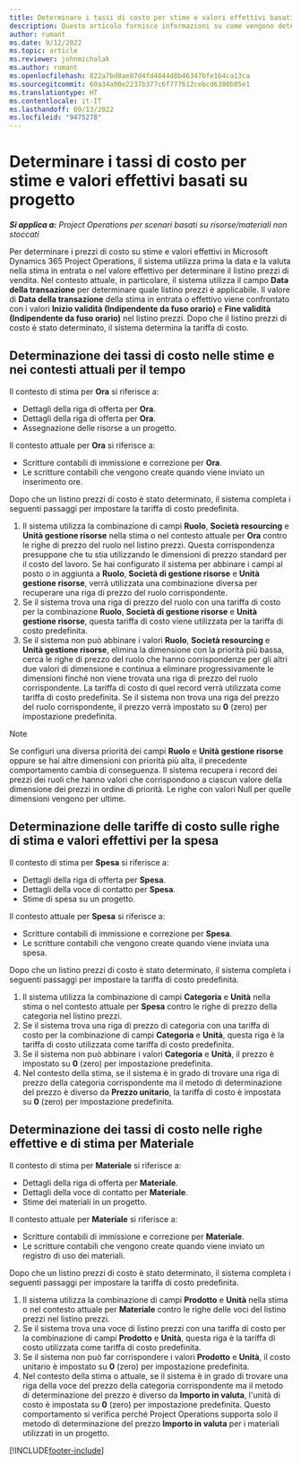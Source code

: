 ```yaml
---
title: Determinare i tassi di costo per stime e valori effettivi basati su progetto
description: Questo articolo fornisce informazioni su come vengono determinati i tassi di costo nelle stime basate su progetto e nei valori effettivi.
author: rumant
ms.date: 9/12/2022
ms.topic: article
ms.reviewer: johnmichalak
ms.author: rumant
ms.openlocfilehash: 822a7bd8ae87d4fd4044d8b46347bfe1b4ca13ca
ms.sourcegitcommit: 60a34a00e2237b377c6f777612cebcd6380b05e1
ms.translationtype: HT
ms.contentlocale: it-IT
ms.lasthandoff: 09/13/2022
ms.locfileid: "9475278"
---
```

# <a name="determine-cost-rates-for-project-based-estimates-and-actuals"></a>Determinare i tassi di costo per stime e valori effettivi basati su progetto

_**Si applica a:** Project Operations per scenari basati su risorse/materiali non stoccati_

Per determinare i prezzi di costo su stime e valori effettivi in Microsoft Dynamics 365 Project Operations, il sistema utilizza prima la data e la valuta nella stima in entrata o nel valore effettivo per determinare il listino prezzi di vendita. Nel contesto attuale, in particolare, il sistema utilizza il campo **Data della transazione** per determinare quale listino prezzi è applicabile. Il valore di **Data della transazione** della stima in entrata o effettivo viene confrontato con i valori **Inizio validità (Indipendente da fuso orario)** e **Fine validità (Indipendente da fuso orario)** nel listino prezzi. Dopo che il listino prezzi di costo è stato determinato, il sistema determina la tariffa di costo.

## <a name="determining-cost-rates-in-estimate-and-actual-contexts-for-time"></a>Determinazione dei tassi di costo nelle stime e nei contesti attuali per il tempo

Il contesto di stima per **Ora** si riferisce a:

- Dettagli della riga di offerta per **Ora**.
- Dettagli della riga di offerta per **Ora**.
- Assegnazione delle risorse a un progetto.

Il contesto attuale per **Ora** si riferisce a:

- Scritture contabili di immissione e correzione per **Ora**.
- Le scritture contabili che vengono create quando viene inviato un inserimento ore.

Dopo che un listino prezzi di costo è stato determinato, il sistema completa i seguenti passaggi per impostare la tariffa di costo predefinita.

1. Il sistema utilizza la combinazione di campi **Ruolo**, **Società resourcing** e **Unità gestione risorse** nella stima o nel contesto attuale per **Ora** contro le righe di prezzo del ruolo nel listino prezzi. Questa corrispondenza presuppone che tu stia utilizzando le dimensioni di prezzo standard per il costo del lavoro. Se hai configurato il sistema per abbinare i campi al posto o in aggiunta a **Ruolo**, **Società di gestione risorse** e **Unità gestione risorse**, verrà utilizzata una combinazione diversa per recuperare una riga di prezzo del ruolo corrispondente.
1. Se il sistema trova una riga di prezzo del ruolo con una tariffa di costo per la combinazione **Ruolo**, **Società di gestione risorse** e **Unità gestione risorse**, questa tariffa di costo viene utilizzata per la tariffa di costo predefinita.
1. Se il sistema non può abbinare i valori **Ruolo**, **Società resourcing** e **Unità gestione risorse**, elimina la dimensione con la priorità più bassa, cerca le righe di prezzo del ruolo che hanno corrispondenze per gli altri due valori di dimensione e continua a eliminare progressivamente le dimensioni finché non viene trovata una riga di prezzo del ruolo corrispondente. La tariffa di costo di quel record verrà utilizzata come tariffa di costo predefinita. Se il sistema non trova una riga del prezzo del ruolo corrispondente, il prezzo verrà impostato su **0** (zero) per impostazione predefinita.

> [!NOTE]
> Se configuri una diversa priorità dei campi **Ruolo** e **Unità gestione risorse** oppure se hai altre dimensioni con priorità più alta, il precedente comportamento cambia di conseguenza. Il sistema recupera i record dei prezzi dei ruoli che hanno valori che corrispondono a ciascun valore della dimensione dei prezzi in ordine di priorità. Le righe con valori Null per quelle dimensioni vengono per ultime.

## <a name="determining-cost-rates-on-actual-and-estimate-lines-for-expense"></a>Determinazione delle tariffe di costo sulle righe di stima e valori effettivi per la spesa

Il contesto di stima per **Spesa** si riferisce a:

- Dettagli della riga di offerta per **Spesa**.
- Dettagli della voce di contatto per **Spesa**.
- Stime di spesa su un progetto.

Il contesto attuale per **Spesa** si riferisce a:

- Scritture contabili di immissione e correzione per **Spesa**.
- Le scritture contabili che vengono create quando viene inviata una spesa.

Dopo che un listino prezzi di costo è stato determinato, il sistema completa i seguenti passaggi per impostare la tariffa di costo predefinita.

1. Il sistema utilizza la combinazione di campi **Categoria** e **Unità** nella stima o nel contesto attuale per **Spesa** contro le righe di prezzo della categoria nel listino prezzi.
1. Se il sistema trova una riga di prezzo di categoria con una tariffa di costo per la combinazione di campi **Categoria** e **Unità**, questa riga è la tariffa di costo utilizzata come tariffa di costo predefinita.
1. Se il sistema non può abbinare i valori **Categoria** e **Unità**, il prezzo è impostato su **0** (zero) per impostazione predefinita.
1. Nel contesto della stima, se il sistema è in grado di trovare una riga di prezzo della categoria corrispondente ma il metodo di determinazione del prezzo è diverso da **Prezzo unitario**, la tariffa di costo è impostata su **0** (zero) per impostazione predefinita.

## <a name="determining-cost-rates-on-actual-and-estimate-lines-for-material"></a>Determinazione dei tassi di costo nelle righe effettive e di stima per Materiale

Il contesto di stima per **Materiale** si riferisce a:

- Dettagli della riga di offerta per **Materiale**.
- Dettagli della voce di contatto per **Materiale**.
- Stime dei materiali in un progetto.

Il contesto attuale per **Materiale** si riferisce a:

- Scritture contabili di immissione e correzione per **Materiale**.
- Le scritture contabili che vengono create quando viene inviato un registro di uso dei materiali.

Dopo che un listino prezzi di costo è stato determinato, il sistema completa i seguenti passaggi per impostare la tariffa di costo predefinita.

1. Il sistema utilizza la combinazione di campi **Prodotto** e **Unità** nella stima o nel contesto attuale per **Materiale** contro le righe delle voci del listino prezzi nel listino prezzi.
1. Se il sistema trova una voce di listino prezzi con una tariffa di costo per la combinazione di campi **Prodotto** e **Unità**, questa riga è la tariffa di costo utilizzata come tariffa di costo predefinita.
1. Se il sistema non può far corrispondere i valori **Prodotto** e **Unità**, il costo unitario è impostato su **0** (zero) per impostazione predefinita.
1. Nel contesto della stima o attuale, se il sistema è in grado di trovare una riga della voce del prezzo della categoria corrispondente ma il metodo di determinazione del prezzo è diverso da **Importo in valuta**, l'unità di costo è impostata su **0** (zero) per impostazione predefinita. Questo comportamento si verifica perché Project Operations supporta solo il metodo di determinazione del prezzo **Importo in valuta** per i materiali utilizzati in un progetto.

[!INCLUDE[footer-include](../includes/footer-banner.md)]

